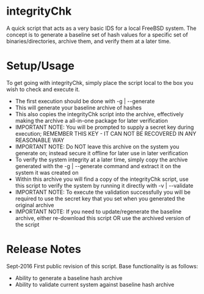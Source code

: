 # integrityChk 

A quick script that acts as a very basic IDS for a local FreeBSD system.  The concept is to generate a baseline set of hash values for a specific set of binaries/directories, archive them, and verify them at a later time.

# Setup/Usage

To get going with integrityChk, simply place the script local to the box you wish to check and execute it.
 * The first execution should be done with -g | --generate
  * This will generate your baseline archive of hashes
  * This also copies the integrityChk script into the archive, effectively making the archive a all-in-one package for later verification
  * IMPORTANT NOTE: You will be prompted to supply a secret key during execution; REMEMBER THIS KEY - IT CAN NOT BE RECOVERED IN ANY REASONABLE WAY
  * IMPORTANT NOTE: Do NOT leave this archive on the system you generate on; instead secure it offline for later use in later verification
 * To verify the system integrity at a later time, simply copy the archive generated with the -g | --generate command and extract it on the system it was created on
  * Within this archive you will find a copy of the integrityChk script, use this script to verify the system by running it directly with -v | --validate
  * IMPORTANT NOTE: To execute the validation successfully you will be required to use the secret key that you set when you generated the original archive
  * IMPORTANT NOTE: If you need to update/regenerate the baseline archive, either re-download this script OR use the archived version of the script
  
# Release Notes

Sept-2016
First public revision of this script.  Base functionality is as follows:
 * Ability to generate a baseline hash archive
 * Ability to validate current system against baseline hash archive
